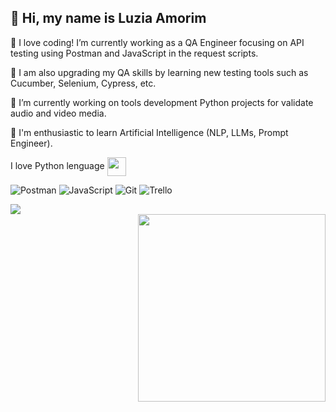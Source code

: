 ## 💜 Hi, my name is <strong>Luzia Amorim</strong>

🔭 I love coding! I’m currently working as a QA Engineer focusing on API testing using Postman and JavaScript in the request scripts.

🌱 I am also upgrading my QA skills by learning new testing tools such as Cucumber, Selenium, Cypress, etc.

🔭 I’m currently working on tools development Python projects for validate audio and video media.

🧠 I'm enthusiastic to learn Artificial Intelligence (NLP, LLMs, Prompt Engineer). 

I love Python lenguage <img align="center" width="30" src="https://cdn.jsdelivr.net/gh/devicons/devicon/icons/python/python-original.svg" />

  ![Postman](https://img.shields.io/badge/-Postman-333333?style=flat&logo=postman)
  ![JavaScript](https://img.shields.io/badge/-JavaScript-333333?style=flat&logo=javascript)
  ![Git](https://img.shields.io/badge/-Git-333333?style=flat&logo=git)
  ![Trello](https://img.shields.io/badge/-Trello-333333?style=flat&logo=trello&logoColor=007ACC)
  
<div> <a href="https://www.linkedin.com/in/luzia-amorim/" target="_blank"><img src="https://img.shields.io/badge/-LinkedIn-%230077B5?style=for-the-badge&logo=linkedin&logoColor=white" target="_blank"></a> </div>

<div><img align="right" width="300" src="https://i2.wp.com/allhtaccess.info/wp-content/uploads/2018/03/programming.gif?fit=1281%2C716&ssl=1" target=”_blank” />
</div>

